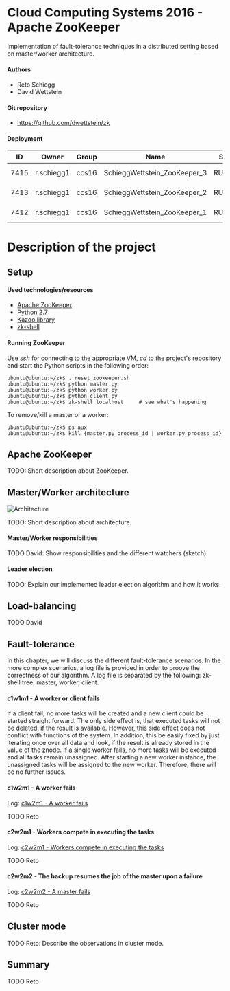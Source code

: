# Cloud Computing Systems 2016 - Apache ZooKeeper
Implementation of fault-tolerance techniques in a distributed setting based on master/worker architecture.

#### Authors

- Reto Schiegg
- David Wettstein


#### Git repository

- https://github.com/dwettstein/zk


#### Deployment

| **ID** | **Owner**  | **Group** | **Name**                     | **Status** | **Host**      | **IPs**      |
|--------|------------|-----------|------------------------------|------------|---------------|--------------|
|  7415  | r.schiegg1 |   ccs16   | SchieggWettstein_ZooKeeper_3 |  RUNNING   | newcluster-33 | 172.16.2.122 |
|  7413  | r.schiegg1 |   ccs16   | SchieggWettstein_ZooKeeper_2 |  RUNNING   | newcluster-19 | 172.16.2.121 |
|  7412  | r.schiegg1 |   ccs16   | SchieggWettstein_ZooKeeper_1 |  RUNNING   | newcluster-26 | 172.16.2.120 |


# Description of the project

## Setup

#### Used technologies/resources

- [Apache ZooKeeper](http://zookeeper.apache.org)
- [Python 2.7](https://docs.python.org/2.7/)
- [Kazoo library](http://kazoo.readthedocs.org/en/latest/)
- [zk-shell](https://github.com/rgs1/zk_shell)


#### Running ZooKeeper

Use _ssh_ for connecting to the appropriate VM, _cd_ to the project's repository and start the Python scripts in the following order:
```
ubuntu@ubuntu:~/zk$ . reset_zookeeper.sh
ubuntu@ubuntu:~/zk$ python master.py
ubuntu@ubuntu:~/zk$ python worker.py
ubuntu@ubuntu:~/zk$ python client.py
ubuntu@ubuntu:~/zk$ zk-shell localhost     # see what's happening
```

To remove/kill a master or a worker:
```
ubuntu@ubuntu:~/zk$ ps aux
ubuntu@ubuntu:~/zk$ kill {master.py_process_id | worker.py_process_id}
```


## Apache ZooKeeper

TODO: Short description about ZooKeeper.


## Master/Worker architecture

![Architecture](../architecture.png?raw=true)

TODO: Short description about architecture.

#### Master/Worker responsibilities

TODO David: Show responsibilities and the different watchers (sketch).

#### Leader election

TODO: Explain our implemented leader election algorithm and how it works.


## Load-balancing

TODO David


## Fault-tolerance

In this chapter, we will discuss the different fault-tolerance scenarios. In the more complex scenarios, a log file is provided in order to proove the correctness of our algorithm. A log file is separated by the following: zk-shell tree, master, worker, client.

#### c1w1m1 - A worker or client fails

If a client fail, no more tasks will be created and a new client could be started straight forward. The only side effect is, that executed tasks will not be deleted, if the result is available. However, this side effect does not conflict with functions of the system. In addition, this be easily fixed by just iterating once over all data and look, if the result is already stored in the value of the znode.
If a single worker fails, no more tasks will be executed and all tasks remain unassigned. After starting a new worker instance, the unassigned tasks will be assigned to the new worker. Therefore, there will be no further issues.

#### c1w2m1 - A worker fails

Log: [c1w2m1 - A worker fails](../logs/20160503_c1w2m1-worker_fail.log?raw=true)

TODO  Reto


#### c2w2m1 - Workers compete in executing the tasks

Log: [c2w2m1 - Workers compete in executing the tasks](../logs/20160503_c2w2m1-workers_compete_in_executing_the_tasks.log?raw=true)

TODO  Reto


#### c2w2m2 - The backup resumes the job of the master upon a failure

Log: [c2w2m2 - A master fails](../logs/20160503_c2w2m2-master_fail.log?raw=true)

TODO  Reto


## Cluster mode

TODO Reto: Describe the observations in cluster mode.


## Summary

TODO Reto